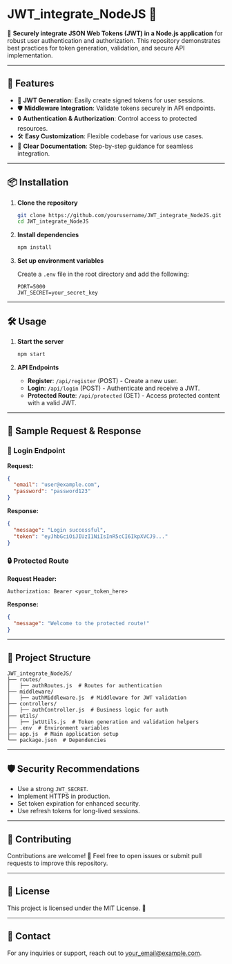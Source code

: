 # JWT_integrate_NodeJS 🚀

🔐 **Securely integrate JSON Web Tokens (JWT) in a Node.js application** for robust user authentication and authorization. This repository demonstrates best practices for token generation, validation, and secure API implementation.

---

## 🌟 Features

- 🎫 **JWT Generation**: Easily create signed tokens for user sessions.
- 🛡️ **Middleware Integration**: Validate tokens securely in API endpoints.
- 🔒 **Authentication & Authorization**: Control access to protected resources.
- 🛠️ **Easy Customization**: Flexible codebase for various use cases.
- 📜 **Clear Documentation**: Step-by-step guidance for seamless integration.

---

## 📦 Installation

1. **Clone the repository**

   ```bash
   git clone https://github.com/yourusername/JWT_integrate_NodeJS.git
   cd JWT_integrate_NodeJS
   ```

2. **Install dependencies**

   ```bash
   npm install
   ```

3. **Set up environment variables**

   Create a `.env` file in the root directory and add the following:

   ```env
   PORT=5000
   JWT_SECRET=your_secret_key
   ```

---

## 🛠️ Usage

1. **Start the server**

   ```bash
   npm start
   ```

2. **API Endpoints**

   - **Register**: `/api/register` (POST) - Create a new user.
   - **Login**: `/api/login` (POST) - Authenticate and receive a JWT.
   - **Protected Route**: `/api/protected` (GET) - Access protected content with a valid JWT.

---

## 📝 Sample Request & Response

### 🔑 Login Endpoint

**Request:**

```json
{
  "email": "user@example.com",
  "password": "password123"
}
```

**Response:**

```json
{
  "message": "Login successful",
  "token": "eyJhbGciOiJIUzI1NiIsInR5cCI6IkpXVCJ9..."
}
```

### 🔒 Protected Route

**Request Header:**

```
Authorization: Bearer <your_token_here>
```

**Response:**

```json
{
  "message": "Welcome to the protected route!"
}
```

---

## 📂 Project Structure

```plaintext
JWT_integrate_NodeJS/
├── routes/
│   ├── authRoutes.js  # Routes for authentication
├── middleware/
│   ├── authMiddleware.js  # Middleware for JWT validation
├── controllers/
│   ├── authController.js  # Business logic for auth
├── utils/
│   ├── jwtUtils.js  # Token generation and validation helpers
├── .env  # Environment variables
├── app.js  # Main application setup
└── package.json  # Dependencies
```

---

## 🛡️ Security Recommendations

- Use a strong `JWT_SECRET`.
- Implement HTTPS in production.
- Set token expiration for enhanced security.
- Use refresh tokens for long-lived sessions.

---

## 🤝 Contributing

Contributions are welcome! 🎉 Feel free to open issues or submit pull requests to improve this repository.

---

## 📜 License

This project is licensed under the MIT License. 📝

---

## 📧 Contact

For any inquiries or support, reach out to [your_email@example.com](chathupachamika765@gmail.com).
